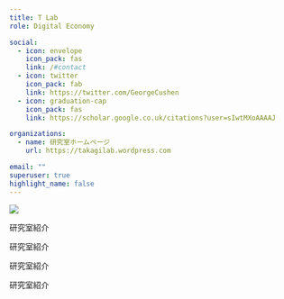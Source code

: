 ```yaml
---
title: T Lab
role: Digital Economy

social:
  - icon: envelope
    icon_pack: fas
    link: /#contact
  - icon: twitter
    icon_pack: fab
    link: https://twitter.com/GeorgeCushen
  - icon: graduation-cap
    icon_pack: fas
    link: https://scholar.google.co.uk/citations?user=sIwtMXoAAAAJ

organizations:
  - name: 研究室ホームページ
    url: https://takagilab.wordpress.com

email: ""
superuser: true
highlight_name: false
---
```

![](cropped-logo2-1.png)

研究室紹介

研究室紹介

研究室紹介

研究室紹介
